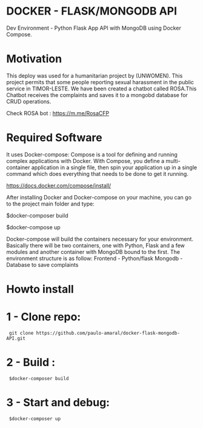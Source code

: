 # DOCKER - FLASK/MONGODB API
Dev Environment - Python Flask App API with MongoDB using Docker Compose.

# Motivation
This deploy was used for a humanitarian project by (UNWOMEN). This project permits that some people reporting sexual harassment in the public service in TIMOR-LESTE. We have been created a chatbot called ROSA.This Chatbot receives the complaints and saves it to a mongobd database for CRUD operations.

Check ROSA bot : https://m.me/RosaCFP


# Required Software
It uses Docker-compose: Compose is a tool for defining and running complex applications with Docker. With Compose, you define a multi-container application in a single file, then spin your application up in a single command which does everything that needs to be done to get it running.

https://docs.docker.com/compose/install/

After installing Docker and Docker-compose on your machine, you can go to the project main folder and type:

$docker-composer build

$docker-compose up

Docker-compose will build the containers necessary for your environment. Basically there will be two containers, one with Python, Flask and a few modules and another container with MongoDB bound to the first. The environment structure is as follow:
Frontend - Python/flask
Mongodb - Database to save complaints

# Howto install
   # 1 - Clone repo:
     git clone https://github.com/paulo-amaral/docker-flask-mongodb-API.git
   # 2 - Build :
     $docker-composer build
   # 3 - Start and debug:
     $docker-composer up
    
    

